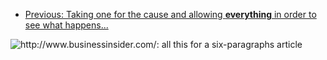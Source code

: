- [Previous: Taking one for the cause and allowing **everything** in order to see what happens...](Quick-tour-%232%3A-2-of-3)

![http://www.businessinsider.com/: all this for a six-paragraphs article](https://raw.github.com/gorhill/httpswitchboard/master/doc/img/quicktour-002-c.png)
